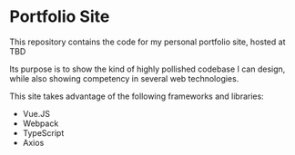 # Portfolio Site

This repository contains the code for my personal portfolio site, hosted at TBD

Its purpose is to show the kind of highly pollished codebase I can design, while also
showing competency in several web technologies.

This site takes advantage of the following frameworks and libraries:

* Vue.JS
* Webpack
* TypeScript
* Axios
